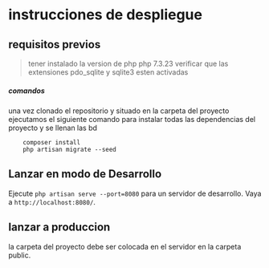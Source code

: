 
# instrucciones de despliegue

## requisitos previos
> tener instalado la version de php php 7.3.23
> verificar que las extensiones pdo_sqlite y sqlite3 esten activadas


##### comandos
una vez clonado el repositorio y situado en la carpeta del proyecto ejecutamos el siguiente comando para instalar todas las dependencias del proyecto y se llenan las bd

``````
	composer install
    php artisan migrate --seed
``````

## Lanzar en modo de Desarrollo

Ejecute `php artisan serve --port=8080` para un servidor de desarrollo. Vaya a `http://localhost:8080/`.


## lanzar a produccion

la carpeta del proyecto debe ser colocada en el servidor en la carpeta public.
